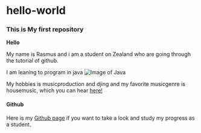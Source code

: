 # hello-world


### This is My first repository

**Hello**


My name is Rasmus and i am a student on Zealand who are going through the tutorial of github.

I am leaning to program in java  ![Image of Java](https://amp.businessinsider.com/images/56afa8b958c3238d008b6e61-750-563.jpg)

My hobbies is musicproduction and djing and my favorite musicgenre is housemusic, which you can hear [here!](https://www.youtube.com/watch?v=Fi-hdfMbUUg)

#### Github

Here is my [Github page](https://github.com/rasm211d) if you want to take a look and study my progress as a student.
